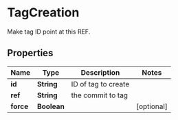

# TagCreation

Make tag ID point at this REF.

## Properties

| Name | Type | Description | Notes |
|------------ | ------------- | ------------- | -------------|
|**id** | **String** | ID of tag to create |  |
|**ref** | **String** | the commit to tag |  |
|**force** | **Boolean** |  |  [optional] |



